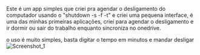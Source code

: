 Este é um app simples que criei pra agendar o desligamento do computador usando o "shutdown -s -f -t" e criei uma pequena interface, é uma das minhas primeiras aplicações, criei para agendar o desligamento e ir dormir ou sair do trabalho enquanto sincroniza no onedrive.

o uso é muito simples, basta digitar o tempo em minutos e mandar desligar 
![Screenshot_1](https://github.com/CRUZHENRIQUEDEV/Agendar-desligamento-windows/assets/143232644/99d60b21-36a4-495d-a52e-d8517aa68455)
